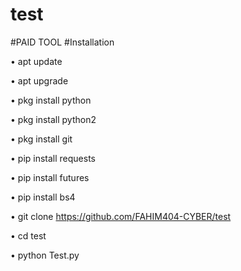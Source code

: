 # test
#PAID TOOL
#Installation

• apt update

• apt upgrade

• pkg install python

• pkg install python2

• pkg install git

• pip install requests

• pip install futures

• pip install bs4

• git clone https://github.com/FAHIM404-CYBER/test

• cd test

• python Test.py
